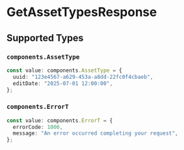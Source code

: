 # GetAssetTypesResponse


## Supported Types

### `components.AssetType`

```typescript
const value: components.AssetType = {
  uuid: "123e4567-a629-453a-a8dd-22fc0f4cbaeb",
  editDate: "2025-07-01 12:00:00",
};
```

### `components.ErrorT`

```typescript
const value: components.ErrorT = {
  errorCode: 1000,
  message: "An error occurred completing your request",
};
```

